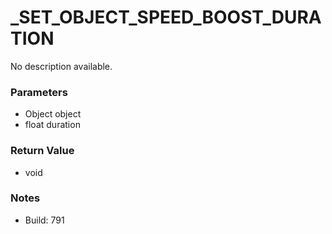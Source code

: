 # _SET_OBJECT_SPEED_BOOST_DURATION

No description available.

### Parameters
* Object object
* float duration

### Return Value
* void

### Notes
* Build: 791

